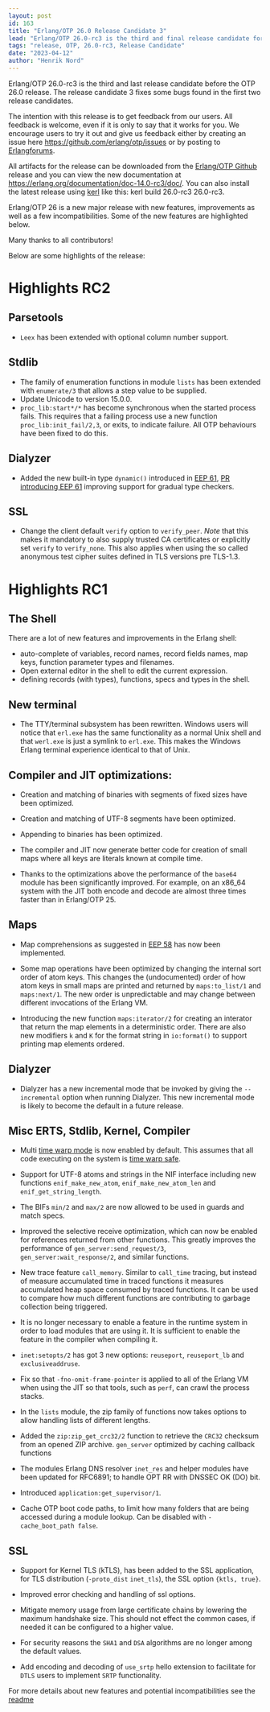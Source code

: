 ```yaml
---
layout: post
id: 163
title: "Erlang/OTP 26.0 Release Candidate 3"
lead: "Erlang/OTP 26.0-rc3 is the third and final release candidate for OTP 26"
tags: "release, OTP, 26.0-rc3, Release Candidate"
date: "2023-04-12"
author: "Henrik Nord"
---
```


Erlang/OTP 26.0-rc3 is the third and last release candidate before the OTP 26.0 release. The release candidate 3 fixes some bugs found in the first two release candidates.

The intention with this release is to get feedback from our users. All feedback is welcome, even if it is only to say that it works for you.
We encourage users to try it out and give us feedback either by creating an issue here https://github.com/erlang/otp/issues or by posting to [Erlangforums](https://erlangforums.com/).

All artifacts for the release can be downloaded from the [Erlang/OTP Github](https://github.com/erlang/otp/releases/tag/OTP-26.0-rc3) release and you can view the new documentation at https://erlang.org/documentation/doc-14.0-rc3/doc/. You can also install the latest release using [kerl](https://github.com/kerl/kerl) like this: kerl build 26.0-rc3 26.0-rc3.

Erlang/OTP 26 is a new major release with new features, improvements as well as a few incompatibilities. Some of the new features are highlighted below.

Many thanks to all contributors!

Below are some highlights of the release:

# Highlights RC2

## Parsetools

- `Leex` has been extended with optional column number support.

## Stdlib

- The family of enumeration functions in module `lists` has been extended with
    `enumerate/3` that allows a step value to be supplied.
- Update Unicode to version 15.0.0.
- `proc_lib:start*/*` has become synchronous when the
    started process fails. This requires that a failing
    process use a new function `proc_lib:init_fail/2,3`, or
    exits, to indicate failure. All OTP behaviours have
    been fixed to do this.

## Dialyzer

- Added the new built-in type `dynamic()` introduced in [EEP 61](https://www.erlang.org/eeps/eep-0061), [PR introducing EEP 61](https://github.com/erlang/eep/pull/44) improving support for gradual type checkers.

## SSL

- Change the client default `verify` option to `verify_peer`.
    *Note* that this makes it mandatory to also supply trusted CA certificates or explicitly set
    `verify` to `verify_none`. This also applies when using the so called
    anonymous test cipher suites defined in TLS versions pre TLS-1.3.


# Highlights RC1

## The Shell
There are a lot of new features and improvements in the Erlang shell:
- auto-complete of variables, record names, record fields names, map keys, function parameter types and filenames.
- Open external editor in the shell to edit
  the current expression.
- defining records (with types), functions, specs and types in the shell.

## New terminal
- The TTY/terminal subsystem has been rewritten.
  Windows users will notice that `erl.exe` has the same
  functionality as a normal Unix shell and that `werl.exe` is just a 
  symlink to `erl.exe`. This makes the Windows Erlang terminal
  experience identical to that of Unix.

## Compiler and JIT optimizations:

- Creation and matching of binaries with segments of fixed sizes have been optimized.

- Creation and matching of UTF-8 segments have been optimized.

- Appending to binaries has been optimized.

- The compiler and JIT now generate better code for creation of small maps where all keys 
  are literals known at compile time.

- Thanks to the optimizations above the performance of the `base64` module has been
  significantly improved. For example, on an x86_64 system with the JIT both encode and 
  decode are almost three times faster than in Erlang/OTP 25.

## Maps
- Map comprehensions as suggested in [EEP 58](https://www.erlang.org/eeps/eep-0058) has now been
implemented.

- Some map operations have been optimized by changing the
  internal sort order of atom keys. This changes the
  (undocumented) order of how atom keys in small maps are
  printed and returned by `maps:to_list/1` and `maps:next/1`.
  The new order is unpredictable and may change between
  different invocations of the Erlang VM.

- Introducing the new function `maps:iterator/2` for creating an interator
  that return the map elements in a deterministic order.
  There are also new modifiers `k` and `K` for the format
  string in `io:format()` to support printing map elements
  ordered.

## Dialyzer

- Dialyzer has a new incremental mode that be invoked by
  giving the `--incremental` option when running Dialyzer.
  This new incremental mode is likely to become the
  default in a future release.

## Misc ERTS, Stdlib, Kernel, Compiler
- Multi [time warp mode](https://www.erlang.org/doc/apps/erts/time_correction.html#time-warp-modes) is now enabled by default.
  This assumes that all code executing on the system is 
  [time warp safe](https://www.erlang.org/doc/apps/erts/time_correction.html#time-warp-safe-code).

- Support for UTF-8 atoms and strings in the NIF
  interface including new functions `enif_make_new_atom`,
  `enif_make_new_atom_len` and `enif_get_string_length`.

- The BIFs `min/2` and `max/2` are now allowed to be used in
  guards and match specs.

- Improved the selective receive optimization, which can
  now be enabled for references returned from other
  functions. This greatly improves the performance of
  `gen_server:send_request/3`, `gen_server:wait_response/2`,
  and similar functions.

- New trace feature `call_memory`. Similar to `call_time`
  tracing, but instead of measure accumulated time in
  traced functions it measures accumulated heap space
  consumed by traced functions. It can be used to compare
  how much different functions are contributing to
  garbage collection being triggered.

- It is no longer necessary to enable a feature in the
  runtime system in order to load modules that are using
  it. It is sufficient to enable the feature in the
  compiler when compiling it.

- `inet:setopts/2` has got 3 new options: `reuseport`, `reuseport_lb` and `exclusiveaddruse`.

- Fix so that `-fno-omit-frame-pointer` is applied to all
  of the Erlang VM when using the JIT so that tools, such
  as `perf`, can crawl the process stacks.

- In the `lists` module, the zip family of functions now takes
options to allow handling lists of different lengths.

- Added the `zip:zip_get_crc32/2` function to retrieve the
  `CRC32` checksum from an opened ZIP archive.
`gen_server` optimized by caching callback functions

- The modules Erlang DNS resolver `inet_res` and helper
modules have been updated for RFC6891; to handle OPT RR
with DNSSEC OK (DO) bit.

- Introduced `application:get_supervisor/1`.

- Cache OTP boot code paths, to limit how many folders
that are being accessed during a module lookup. Can be
disabled with `-cache_boot_path false`. 

## SSL

- Support for Kernel TLS (kTLS), has been added to the
SSL application, for TLS distribution (`-proto_dist`
`inet_tls`), the SSL option `{ktls, true}`. 
- Improved error checking and handling of ssl options.
- Mitigate memory usage from large certificate chains by
  lowering the maximum handshake size. This should not
  effect the common cases, if needed it can be configured
  to a higher value.

- For security reasons the `SHA1` and `DSA`
  algorithms are no longer among the default values.

- Add encoding and decoding of `use_srtp` hello extension
  to facilitate for `DTLS` users to implement `SRTP`
  functionality.

For more details about new features and potential incompatibilities see the [readme](https://erlang.org/download/otp_src_26.0-rc3.readme)
